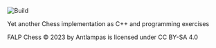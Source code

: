 ![Build](https://github.com/antlampas/Chess/actions/workflows/analyzeAndBuild.yml/badge.svg)

Yet another Chess implementation as C++ and programming exercises

FALP Chess © 2023 by Antlampas is licensed under CC BY-SA 4.0